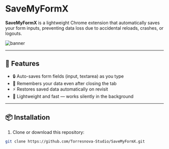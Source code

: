 # SaveMyFormX

**SaveMyFormX** is a lightweight Chrome extension that automatically saves your form inputs, preventing data loss due to accidental reloads, crashes, or logouts.

![banner](./assets/banner.png)

---

## 🚀 Features

- 🔒 Auto-saves form fields (input, textarea) as you type
- 🧠 Remembers your data even after closing the tab
- ⚡️ Restores saved data automatically on revisit
- 🧹 Lightweight and fast — works silently in the background

---

## 📦 Installation

1. Clone or download this repository:
```bash
git clone https://github.com/Torresnova-Studio/SaveMyFormX.git
